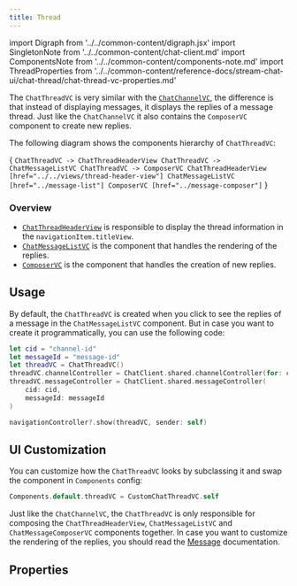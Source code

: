 ```yaml
---
title: Thread
---
```


import Digraph  from '../../common-content/digraph.jsx'
import SingletonNote from '../../common-content/chat-client.md'
import ComponentsNote from '../../common-content/components-note.md'
import ThreadProperties from '../../common-content/reference-docs/stream-chat-ui/chat-thread/chat-thread-vc-properties.md'

The `ChatThreadVC` is very similar with the [`ChatChannelVC`](../channel), the difference is that instead of displaying messages, it displays the replies of a message thread. Just like the `ChatChannelVC` it also contains the `ComposerVC` component to create new replies.

The following diagram shows the components hierarchy of `ChatThreadVC`:

<Digraph>{ `
    ChatThreadVC -> ChatThreadHeaderView
    ChatThreadVC -> ChatMessageListVC
    ChatThreadVC -> ComposerVC
    ChatThreadHeaderView [href="../../views/thread-header-view"]
    ChatMessageListVC [href="../message-list"]
    ComposerVC [href="../message-composer"]
` }</Digraph>

### Overview

- [`ChatThreadHeaderView`](../../views/thread-header-view) is responsible to display the thread information in the `navigationItem.titleView`.
- [`ChatMessageListVC`](../message-list) is the component that handles the rendering of the replies.
- [`ComposerVC`](../message-composer) is the component that handles the creation of new replies.

## Usage
By default, the `ChatThreadVC` is created when you click to see the replies of a message in the `ChatMessageListVC` component. But in case you want to create it programmatically, you can use the following code:

```swift
let cid = "channel-id"
let messageId = "message-id"
let threadVC = ChatThreadVC()
threadVC.channelController = ChatClient.shared.channelController(for: cid)
threadVC.messageController = ChatClient.shared.messageController(
    cid: cid,
    messageId: messageId
)

navigationController?.show(threadVC, sender: self)
```

<SingletonNote />

## UI Customization

You can customize how the `ChatThreadVC` looks by subclassing it and swap the component in `Components` config:

```swift
Components.default.threadVC = CustomChatThreadVC.self
```

<ComponentsNote />

Just like the `ChatChannelVC`, the `ChatThreadVC` is only responsible for composing the `ChatThreadHeaderView`, `ChatMessageListVC` and `ChatMessageComposerVC` components together. In case you want to customize the rendering of the replies, you should read the [Message](../message) documentation.

## Properties
<ThreadProperties />
